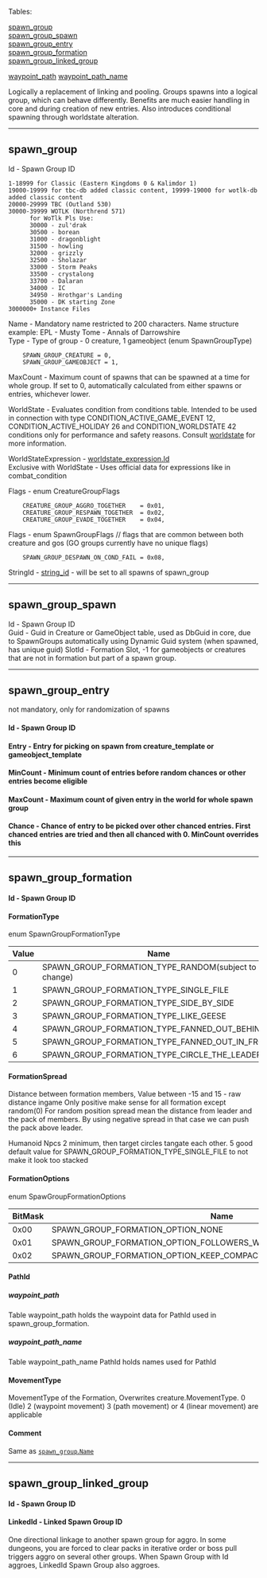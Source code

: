 Tables:

[spawn_group](https://github.com/cmangos/issues/wiki/spawn_group#spawn_group)  
[spawn_group_spawn](https://github.com/cmangos/issues/wiki/spawn_group#spawn_group_spawn)  
[spawn_group_entry](https://github.com/cmangos/issues/wiki/spawn_group#spawn_group_entry)  
[spawn_group_formation](https://github.com/cmangos/issues/wiki/spawn_group#spawn_group_formation)  
[spawn_group_linked_group](https://github.com/cmangos/issues/wiki/spawn_group#spawn_group_linked_group)

[waypoint_path](https://github.com/cmangos/issues/wiki/spawn_group#waypoint_path)
[waypoint_path_name](https://github.com/cmangos/issues/wiki/spawn_group#waypoint_path_name)

Logically a replacement of linking and pooling. Groups spawns into a logical group, which can behave differently. Benefits are much easier handling in core and during creation of new entries. Also introduces conditional spawning through worldstate alteration.

---
## spawn_group

Id - Spawn Group ID

```
1-18999 for Classic (Eastern Kingdoms 0 & Kalimdor 1)
19000-19999 for tbc-db added classic content, 19999-19000 for wotlk-db added classic content
20000-29999 TBC (Outland 530)
30000-39999 WOTLK (Northrend 571)
      for WoTlk Pls Use:
      30000 - zul'drak
      30500 - borean
      31000 - dragonblight
      31500 - howling
      32000 - grizzly
      32500 - Sholazar
      33000 - Storm Peaks
      33500 - crystalong
      33700 - Dalaran
      34000 - IC
      34950 - Hrothgar's Landing
      35000 - DK starting Zone
3000000+ Instance Files
```

Name - Mandatory name restricted to 200 characters. Name structure example: EPL - Musty Tome - Annals of Darrowshire  
Type - Type of group - 0 creature, 1 gameobject (enum SpawnGroupType)

```
    SPAWN_GROUP_CREATURE = 0,
    SPAWN_GROUP_GAMEOBJECT = 1,
```

MaxCount - Maximum count of spawns that can be spawned at a time for whole group. If set to 0, automatically calculated from either spawns or entries, whichever lower.  

WorldState - Evaluates condition from conditions table. Intended to be used in connection with type CONDITION_ACTIVE_GAME_EVENT 12, CONDITION_ACTIVE_HOLIDAY 26 and CONDITION_WORLDSTATE 42 conditions only for performance and safety reasons. Consult [worldstate](https://github.com/cmangos/issues/wiki/Worldstates) for more information.  

WorldStateExpression - [worldstate_expression.Id](https://github.com/cmangos/issues/wiki/worldstate_expression)  
Exclusive with WorldState - Uses official data for expressions like in combat_condition

Flags - enum CreatureGroupFlags

```
    CREATURE_GROUP_AGGRO_TOGETHER    = 0x01,
    CREATURE_GROUP_RESPAWN_TOGETHER  = 0x02,
    CREATURE_GROUP_EVADE_TOGETHER    = 0x04,
```

Flags - enum SpawnGroupFlags // flags that are common between both creature and gos (GO groups currently have no unique flags)

```
    SPAWN_GROUP_DESPAWN_ON_COND_FAIL = 0x08,
```

StringId - [string_id](string_id#id) - will be set to all spawns of spawn_group

---
## spawn_group_spawn

Id - Spawn Group ID  
Guid - Guid in Creature or GameObject table, used as DbGuid in core, due to SpawnGroups automatically using Dynamic Guid system (when spawned, has unique guid)
SlotId - Formation Slot, -1 for gameobjects or creatures that are not in formation but part of a spawn group.

---
## spawn_group_entry

not mandatory, only for randomization of spawns

#### Id - Spawn Group ID  
#### Entry - Entry for picking on spawn from creature_template or gameobject_template  
#### MinCount - Minimum count of entries before random chances or other entries become eligible  
#### MaxCount - Maximum count of given entry in the world for whole spawn group  
#### Chance - Chance of entry to be picked over other chanced entries. First chanced entries are tried and then all chanced with 0. MinCount overrides this  

---
## spawn_group_formation

#### Id - Spawn Group ID

#### FormationType

enum SpawnGroupFormationType

|Value|Name|Example|
|---|---|---|
|0|SPAWN_GROUP_FORMATION_TYPE_RANDOM(subject to change)| ![](https://i.imgur.com/6ta9ZNX.png) |
|1|SPAWN_GROUP_FORMATION_TYPE_SINGLE_FILE         | ![](https://i.imgur.com/9p8LiFU.png) |
|2|SPAWN_GROUP_FORMATION_TYPE_SIDE_BY_SIDE        | ![](https://i.imgur.com/dmO3eT6.png) |
|3|SPAWN_GROUP_FORMATION_TYPE_LIKE_GEESE          | ![](https://i.imgur.com/LjPVReZ.png) |
|4|SPAWN_GROUP_FORMATION_TYPE_FANNED_OUT_BEHIND   | ![](https://i.imgur.com/i5OAJGc.png) |
|5|SPAWN_GROUP_FORMATION_TYPE_FANNED_OUT_IN_FRONT | ![](https://i.imgur.com/ihGrdDu.png) |
|6|SPAWN_GROUP_FORMATION_TYPE_CIRCLE_THE_LEADER   | ![](https://i.imgur.com/lUqwMHw.png) |

#### FormationSpread

Distance between formation members, Value between -15 and 15 - raw distance ingame
Only positive make sense for all formation except random(0)
For random position spread mean the distance from leader and the pack of members.
By using negative spread in that case we can push the pack above leader.

Humanoid Npcs 2 minimum, then target circles tangate each other. 5 good default value for SPAWN_GROUP_FORMATION_TYPE_SINGLE_FILE to not make it look too stacked

#### FormationOptions

enum SpawGroupFormationOptions

|BitMask|Name|
|---|---|
|0x00|SPAWN_GROUP_FORMATION_OPTION_NONE           |
|0x01|SPAWN_GROUP_FORMATION_OPTION_FOLLOWERS_WILL_NOT_PATHFIND_TO_LOCATION |
|0x02|SPAWN_GROUP_FORMATION_OPTION_KEEP_COMPACT   |

#### PathId

##### waypoint_path 

Table waypoint_path holds the waypoint data for PathId used in spawn_group_formation.

##### waypoint_path_name

Table waypoint_path_name PathId holds names used for PathId

#### MovementType

MovementType of the Formation, Overwrites creature.MovementType. 0 (Idle) 2 (waypoint movement) 3 (path movement) or 4 (linear movement) are applicable

#### Comment

Same as [`spawn_group`.`Name`](https://github.com/cmangos/issues/wiki/spawn_group#Name)

---

## spawn_group_linked_group

#### Id - Spawn Group ID

#### LinkedId - Linked Spawn Group ID

One directional linkage to another spawn group for aggro. In some dungeons, you are forced to clear packs in iterative order or boss pull triggers aggro on several other groups. When Spawn Group with Id aggroes, LinkedId Spawn Group also aggroes.